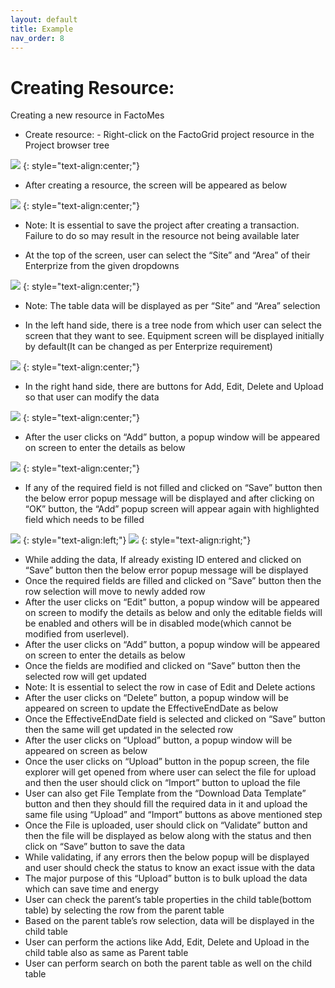 ```yaml
---
layout: default
title: Example
nav_order: 8
---
```

# Creating Resource:
Creating a new resource in FactoMes
 *  Create resource: - Right-click on the FactoGrid project resource in the Project browser tree

![](../../assets/images/example/example-1.png)
{: style="text-align:center;"}

 *  After creating a resource, the screen will be appeared as below
 
![](../../assets/images/example/example-2.png)
{: style="text-align:center;"}
*  Note: It is essential to save the project after creating a transaction. Failure to do so may result in the resource not being available later

 *  At the top of the screen, user can select the “Site” and “Area” of their Enterprize from the given dropdowns

![](../../assets/images/example/example-3.png)
{: style="text-align:center;"}
*  Note: The table data will be displayed as per “Site” and “Area” selection

 *  In the left hand side, there is a tree node from which user can select the screen that they want to see. Equipment screen will be displayed initially by default(It can be changed as per Enterprize requirement)

![](../../assets/images/example/example-4.png)
{: style="text-align:center;"}

 *  In the right hand side, there are buttons for Add, Edit, Delete and Upload so that user can modify the data

![](../../assets/images/example/example-5.png)
{: style="text-align:center;"}

 *  After the user clicks on “Add” button, a popup window will be appeared on screen to enter the details as below

![](../../assets/images/example/example-6.png)
{: style="text-align:center;"}

 *  If any of the required field is not filled and clicked on “Save” button then the below error popup message will be displayed and after clicking on “OK” button, the “Add” popup screen will appear again with highlighted field which needs to be filled

![](../../assets/images/example/example-7.png)
{: style="text-align:left;"}
![](../../assets/images/example/example-8.png)
{: style="text-align:right;"}

 * While adding the data, If already existing ID entered and clicked on “Save” button  then the below error popup message will be displayed
 * Once the required fields are filled and clicked on “Save” button then the row selection will move to newly added row
 * After the user clicks on “Edit” button, a popup window will be appeared on screen to modify the details as below and only the editable fields will be enabled and others will be in disabled mode(which cannot be modified from userlevel).  
 * After the user clicks on “Add” button, a popup window will be appeared on screen to enter the details as below
 * Once the fields are modified and clicked on “Save” button then the selected row will get updated
 *	Note: It is essential to select the row in case of Edit and Delete actions
 *	After the user clicks on “Delete” button, a popup window will be appeared on screen to update the EffectiveEndDate as below
 * Once the EffectiveEndDate field is selected and clicked on “Save” button then the same will get updated in the selected row
 *	After the user clicks on “Upload” button, a popup window will be appeared on screen as below
 *	Once the user clicks on “Upload” button in the popup screen, the file explorer will get opened from where user can select the file for upload and then the user should click on “Import” button to upload the file
 *	User can also get File Template from the “Download Data Template” button and then they should fill the required data in it and upload the same file using “Upload” and “Import” buttons as above mentioned step
 *	Once the File is uploaded, user should click on “Validate” button and then the file will be displayed as below along with the status and then click on “Save” button to save the data
 *	While validating, if any errors then the below popup will be displayed and user should check the status to know an exact issue with the data
 *	The major purpose of this “Upload” button is to bulk upload the data which can save time and energy
 *	User can check the parent’s table properties in the child table(bottom table) by selecting the row from the parent table
 *	Based on the parent table’s row selection, data will be displayed in the child table
 *	User can perform the actions like Add, Edit, Delete and Upload in the child table also as same as Parent table
 *	User can perform search on both the parent table as well on the child table

